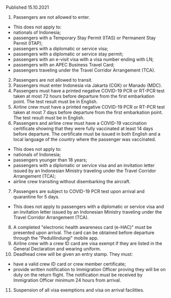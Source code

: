 Published 15.10.2021
1. Passengers are not allowed to enter.
- This does not apply to:
- nationals of Indonesia;
- passengers with a Temporary Stay Permit (ITAS) or Permanent Stay Permit (ITAP);
- passengers with a diplomatic or service visa;
- passengers with a diplomatic or service stay permit;
- passengers with an e-visit visa with a visa number ending with LN;
- passengers with an APEC Business Travel Card;
- passengers traveling under the Travel Corridor Arrangement (TCA).
2. Passengers are not allowed to transit.
3. Passengers must enter Indonesia via Jakarta (CGK) or Manado (MDC).
4. Passengers must have a printed negative COVID-19 PCR or RT-PCR test taken at most 72 hours before departure from the first embarkation point. The test result must be in English.
5. Airline crew must have a printed negative COVID-19 PCR or RT-PCR test taken at most 7 days before departure from the first embarkation point. The test result must be in English.
6. Passengers and airline crew must have a COVID-19 vaccination certificate showing that they were fully vaccinated at least 14 days before departure. The certificate must be issued in both English and a local language of the country where the passenger was vaccinated.
- This does not apply to:
- nationals of Indonesia;
- passengers younger than 18 years;
- passengers with a diplomatic or service visa and an invitation letter issued by an Indonesian Ministry traveling under the Travel Corridor Arrangement (TCA);
- airline crew transiting without disembarking the aircraft.
7. Passengers are subject to COVID-19 PCR test upon arrival and quarantine for 5 days.
- This does not apply to passengers with a diplomatic or service visa and an invitation letter issued by an Indonesian Ministry traveling under the Travel Corridor Arrangement (TCA).
8. A completed "electronic health awareness card (e-HAC)" must be presented upon arrival. The card can be obtained before departure through the "Pedulilindungi" mobile app.
9. Airline crew with a crew ID card are visa exempt if they are listed in the General Declaration and wearing uniform.
10. Deadhead crew will be given an entry stamp. They must:
- have a valid crew ID card or crew member certificate;
- provide written notification to Immigration Officer proving they will be on duty on the return flight. The notification must be received by Immigration Officer minimum 24 hours from arrival.
11. Suspension of all visa exemptions and visa on arrival facilities.